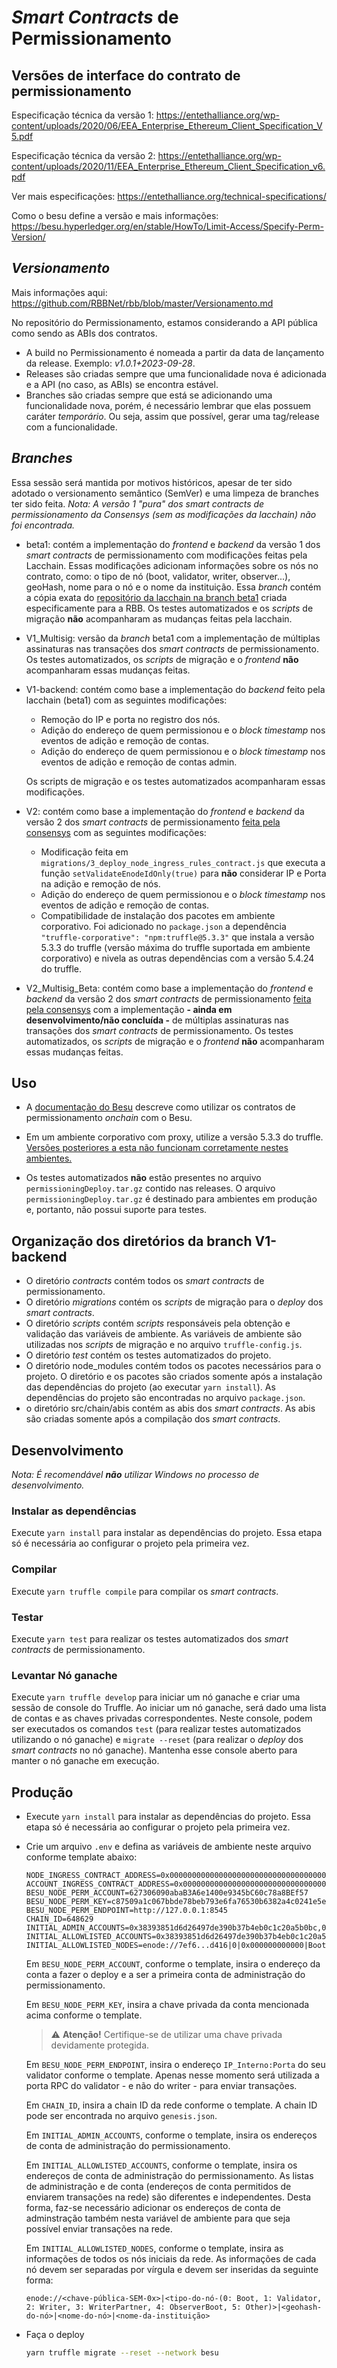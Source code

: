 # _Smart Contracts_ de Permissionamento

## Versões de interface do contrato de permissionamento

Especificação técnica da versão 1:
<https://entethalliance.org/wp-content/uploads/2020/06/EEA_Enterprise_Ethereum_Client_Specification_V5.pdf>

Especificação técnica da versão 2:
<https://entethalliance.org/wp-content/uploads/2020/11/EEA_Enterprise_Ethereum_Client_Specification_v6.pdf>

Ver mais especificações: <https://entethalliance.org/technical-specifications/>

Como o besu define a versão e mais informações:
<https://besu.hyperledger.org/en/stable/HowTo/Limit-Access/Specify-Perm-Version/>

## _Versionamento_
Mais informações aqui: https://github.com/RBBNet/rbb/blob/master/Versionamento.md

No repositório do Permissionamento, estamos considerando a API pública como sendo as ABIs dos contratos. 
* A build no Permissionamento é nomeada a partir da data de lançamento da release. Exemplo: _v1.0.1+2023-09-28_.
* Releases são criadas sempre que uma funcionalidade nova é adicionada e a API (no caso, as ABIs) se encontra estável.
* Branches são criadas sempre que está se adicionando uma funcionalidade nova, porém, é necessário lembrar que elas possuem caráter _temporário_. Ou seja, assim que possível, gerar uma tag/release com a funcionalidade.

## _Branches_
Essa sessão será mantida por motivos históricos, apesar de ter sido adotado o versionamento semântico (SemVer) e uma limpeza de branches ter sido feita.
_Nota: A versão 1 "pura" dos smart contracts de permissionamento da Consensys (sem as modificações da lacchain) não foi encontrada._

- beta1: contém a implementação do _frontend_ e _backend_ da versão 1 dos _smart contracts_ de permissionamento com modificações feitas pela Lacchain. Essas modificações adicionam informações sobre os nós no contrato, como: o tipo de nó (boot, validator, writer, observer...), geoHash, nome para o nó e o nome da instituição. Essa _branch_ contém a cópia exata do [repositório da lacchain na branch beta1](https://github.com/lacchain/permissioning-smart-contracts/tree/beta1) criada especificamente para a RBB. Os testes automatizados e os _scripts_ de migração **não** acompanharam as mudanças feitas pela lacchain.

- V1_Multisig: versão da _branch_ beta1 com a implementação de múltiplas assinaturas nas transações dos _smart contracts_ de permissionamento. Os testes automatizados, os _scripts_ de migração e o _frontend_ **não** acompanharam essas mudanças feitas.

- V1-backend: contém como base a implementação do _backend_ feito pela lacchain (beta1) com as seguintes modificações:

  - Remoção do IP e porta no registro dos nós.
  - Adição do endereço de quem permissionou e o _block timestamp_ nos eventos de adição e remoção de contas.
  - Adição do endereço de quem permissionou e o _block timestamp_ nos eventos de adição e remoção de contas admin.
  
  Os scripts de migração e os testes automatizados acompanharam essas modificações.

- V2: contém como base a implementação do _frontend_ e _backend_ da versão 2 dos _smart contracts_ de permissionamento [feita pela consensys](https://github.com/ConsenSys/permissioning-smart-contracts) com as seguintes modificações:

  - Modificação feita em `migrations/3_deploy_node_ingress_rules_contract.js` que executa a função `setValidateEnodeIdOnly(true)` para **não** considerar IP e Porta na adição e remoção de nós.
  - Adição do endereço de quem permissionou e o _block timestamp_ nos eventos de adição e remoção de contas.
  - Compatibilidade de instalação dos pacotes em ambiente corporativo. Foi adicionado no `package.json` a dependência `"truffle-corporative": "npm:truffle@5.3.3"` que instala a versão 5.3.3 do truffle (versão máxima do truffle suportada em ambiente corporativo) e nivela as outras dependências com a versão 5.4.24 do truffle.

- V2_Multisig_Beta: contém como base a implementação do _frontend_ e _backend_ da versão 2 dos _smart contracts_ de permissionamento [feita pela consensys](https://github.com/ConsenSys/permissioning-smart-contracts) com a implementação **- ainda em desenvolvimento/não concluída -** de múltiplas assinaturas nas transações dos _smart contracts_ de permissionamento. Os testes automatizados, os _scripts_ de migração e o _frontend_ **não** acompanharam essas mudanças feitas.

## Uso

- A [documentação do Besu](https://besu.hyperledger.org/en/stable/Tutorials/Permissioning/Getting-Started-Onchain-Permissioning/)
descreve como utilizar os contratos de permissionamento _onchain_ com o Besu.

- Em um ambiente corporativo com proxy, utilize a versão 5.3.3 do truffle. [Versões posteriores a esta não funcionam corretamente nestes ambientes.](https://github.com/trufflesuite/truffle/issues/4016)

- Os testes automatizados **não** estão presentes no arquivo `permissioningDeploy.tar.gz` contido nas releases. O arquivo `permissioningDeploy.tar.gz` é destinado para ambientes em produção e, portanto, não possui suporte para testes.

## Organização dos diretórios da branch V1-backend

- O diretório _contracts_ contém todos os _smart contracts_ de permissionamento.
- O diretório _migrations_ contém os _scripts_ de migração para o _deploy_ dos _smart contracts_.
- O diretório _scripts_ contém _scripts_ responsáveis pela obtenção e validação das variáveis de ambiente. As variáveis de ambiente são utilizadas nos _scripts_ de migração e no arquivo `truffle-config.js`.
- O diretório _test_ contém os testes automatizados do projeto.
- O diretório node_modules contém todos os pacotes necessários para o projeto. O diretório e os pacotes são criados somente após a instalação das dependências do projeto (ao executar `yarn install`). As dependências do projeto são encontradas no arquivo `package.json`.
- o diretório src/chain/abis contém as abis dos _smart contracts_. As abis são criadas somente após a compilação dos _smart contracts_.

## Desenvolvimento

_Nota: É recomendável **não** utilizar Windows no processo de desenvolvimento._

### Instalar as dependências

Execute `yarn install` para instalar as dependências do projeto. Essa etapa só é necessária ao configurar o projeto pela primeira vez.

### Compilar

Execute `yarn truffle compile` para compilar os _smart contracts_.

### Testar

Execute `yarn test` para realizar os testes automatizados dos _smart contracts_ de permissionamento.

### Levantar Nó ganache

Execute `yarn truffle develop` para iniciar um nó ganache e criar uma sessão de console do Truffle. Ao iniciar um nó ganache, será dado uma lista de contas e as chaves privadas correspondentes. Neste console, podem ser executados os comandos `test` (para realizar testes automatizados utilizando o nó ganache) e `migrate --reset` (para realizar o _deploy_ dos _smart contracts_ no nó ganache). Mantenha esse console aberto para manter o nó ganache em execução.

## Produção

- Execute `yarn install` para instalar as dependências do projeto. Essa etapa só é necessária ao configurar o projeto pela primeira vez.

- Crie um arquivo `.env` e defina as variáveis de ambiente neste arquivo conforme template abaixo:

    ```.env
    NODE_INGRESS_CONTRACT_ADDRESS=0x0000000000000000000000000000000000009999
    ACCOUNT_INGRESS_CONTRACT_ADDRESS=0x0000000000000000000000000000000000008888
    BESU_NODE_PERM_ACCOUNT=627306090abaB3A6e1400e9345bC60c78a8BEf57
    BESU_NODE_PERM_KEY=c87509a1c067bbde78beb793e6fa76530b6382a4c0241e5e4a9ec0a0f44dc0d3
    BESU_NODE_PERM_ENDPOINT=http://127.0.0.1:8545
    CHAIN_ID=648629
    INITIAL_ADMIN_ACCOUNTS=0x38393851d6d26497de390b37b4eb0c1c20a5b0bc,0xc78622f314453aeb349615bff240b6891cefd465,0x8b708294671a61cb3af2626e45ec8ac228a03dea
    INITIAL_ALLOWLISTED_ACCOUNTS=0x38393851d6d26497de390b37b4eb0c1c20a5b0bc,0xc78622f314453aeb349615bff240b6891cefd465,0x8b708294671a61cb3af2626e45ec8ac228a03dea
    INITIAL_ALLOWLISTED_NODES=enode://7ef6...d416|0|0x000000000000|Boot|BNDES,enode://d350...70d2|1|0x000000000000|Validator|BNDES,enode://971d...5c3c|2|0x000000000000|Writer|BNDES
    ```

  Em `BESU_NODE_PERM_ACCOUNT`, conforme o template, insira o endereço da conta a fazer o deploy e a ser a primeira conta de administração do permissionamento.

  Em `BESU_NODE_PERM_KEY`, insira a chave privada da conta mencionada acima conforme o template.
  > ⚠️ **Atenção!** Certifique-se de utilizar uma chave privada devidamente protegida.

  Em `BESU_NODE_PERM_ENDPOINT`, insira o endereço `IP_Interno:Porta` do seu validator conforme o template. Apenas nesse momento será utilizada a porta RPC do validator - e não do writer - para enviar transações.

  Em `CHAIN_ID`, insira a chain ID da rede conforme o template. A chain ID pode ser encontrada no arquivo `genesis.json`.

  Em `INITIAL_ADMIN_ACCOUNTS`, conforme o template, insira os endereços de conta de administração do permissionamento.

  Em `INITIAL_ALLOWLISTED_ACCOUNTS`, conforme o template, insira os endereços de conta de administração do permissionamento. As listas de administração e de conta (endereços de conta permitidos de enviarem transações na rede) são diferentes e independentes. Desta forma, faz-se necessário adicionar os endereços de conta de adminstração também nesta variável de ambiente para que seja possível enviar transações na rede.

  Em `INITIAL_ALLOWLISTED_NODES`, conforme o template, insira as informações de todos os nós iniciais da rede. As informações de cada nó devem ser separadas por vírgula e devem ser inseridas da seguinte forma:
  
  ```.env
  enode://<chave-pública-SEM-0x>|<tipo-do-nó-(0: Boot, 1: Validator, 2: Writer, 3: WriterPartner, 4: ObserverBoot, 5: Other)>|<geohash-do-nó>|<nome-do-nó>|<nome-da-instituição>
  ```

- Faça o deploy

    ```bash
    yarn truffle migrate --reset --network besu

    ```
